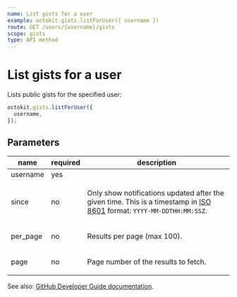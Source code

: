 ```yaml
---
name: List gists for a user
example: octokit.gists.listForUser({ username })
route: GET /users/{username}/gists
scope: gists
type: API method
---
```


# List gists for a user

Lists public gists for the specified user:

```js
octokit.gists.listForUser({
  username,
});
```

## Parameters

<table>
  <thead>
    <tr>
      <th>name</th>
      <th>required</th>
      <th>description</th>
    </tr>
  </thead>
  <tbody>
    <tr><td>username</td><td>yes</td><td>

</td></tr>
<tr><td>since</td><td>no</td><td>

Only show notifications updated after the given time. This is a timestamp in [ISO 8601](https://en.wikipedia.org/wiki/ISO_8601) format: `YYYY-MM-DDTHH:MM:SSZ`.

</td></tr>
<tr><td>per_page</td><td>no</td><td>

Results per page (max 100).

</td></tr>
<tr><td>page</td><td>no</td><td>

Page number of the results to fetch.

</td></tr>
  </tbody>
</table>

See also: [GitHub Developer Guide documentation](https://docs.github.com/rest/reference/gists/#list-gists-for-a-user).
